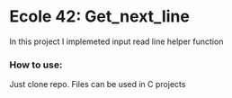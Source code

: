 # Ecole 42: Get_next_line

In this project I implemeted input read line helper function

### How to use:

Just clone repo. Files can be used in C projects
